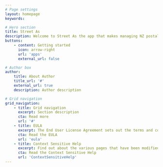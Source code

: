 ```yaml
---
# Page settings
layout: homepage
keywords:

# Hero section
title: Street As
description: Welcome to Street As the app that makes managing NZ postal addresses a breeze
buttons:
    - content: Getting started
      icon: arrow-right
      url: 'apps'
      external_url: false

# Author box
author:
    title: About Author
    title_url: '#'
    external_url: true
    description: Author description

# Grid navigation
grid_navigation:
    - title: Grid navigation
      excerpt: Section description
      cta: Read more
      url: '#'
    - title: EULA
      excerpt: The End User License Agreement sets out the terms and conditions for using our apps
      cta: Read the EULA
      url: 'eula'
    - title: Context Sensitive Help
      excerpt: Find out about the various pages that have been modified as part of this extension and which new fields have been added.
      cta: Read the Context Sensitive Help
      url: 'ContextSensitiveHelp'
---
```

